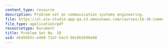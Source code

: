 ```yaml
---
content_type: resource
description: Problem set on communication systems engineering.
file: https://ol-ocw-studio-app-qa.s3.amazonaws.com/courses/16-36-communication-systems-engineering-spring-2009/eb45b93ce4d972af5ac356c6b2b96e68_MIT16_36s09_assn10.pdf
file_type: application/pdf
resourcetype: Document
title: Problem Set No. 10
uid: eb45b93c-e4d9-72af-5ac3-56c6b2b96e68
---
```


